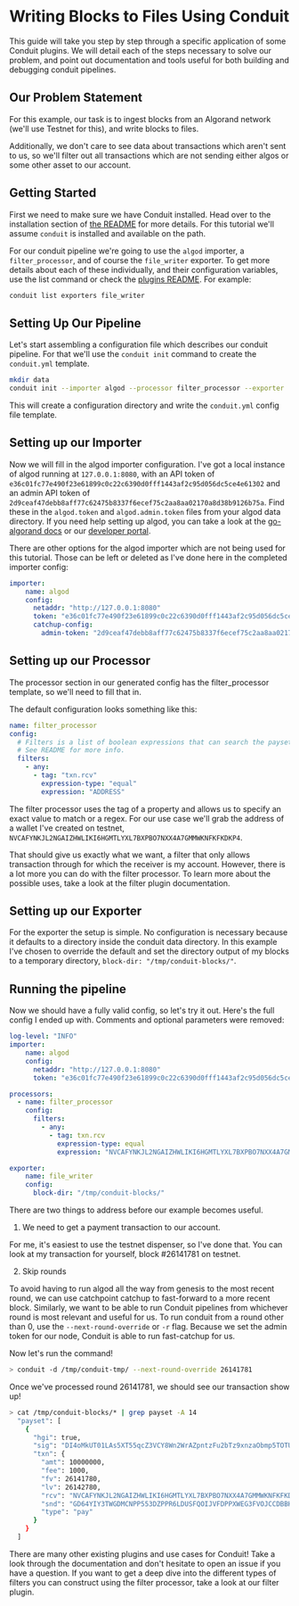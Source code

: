 # Writing Blocks to Files Using Conduit

This guide will take you step by step through a specific application of some
Conduit plugins. We will detail each of the steps necessary to solve our problem, and point out documentation and tools
useful for both building and debugging conduit pipelines.

## Our Problem Statement

For this example, our task is to ingest blocks from an Algorand network (we'll use Testnet for this),
and write blocks to files.

Additionally, we don't care to see data about transactions which aren't sent to us, so we'll filter out all transactions
which are not sending either algos or some other asset to our account.

## Getting Started

First we need to make sure we have Conduit installed. Head over to the installation section of [the README](../../README.md) for more details. For this tutorial we'll assume `conduit` is installed and available on the path.

For our conduit pipeline we're going to use the `algod` importer, a `filter_processor`, and of course the
`file_writer` exporter.
To get more details about each of these individually, and their configuration variables,
use the list command or check the [plugins README](../../conduit/plugins/). For example:

```bash
conduit list exporters file_writer
```

## Setting Up Our Pipeline

Let's start assembling a configuration file which describes our conduit pipeline. For that we'll use the `conduit init` command to create the `conduit.yml` template.

```bash
mkdir data
conduit init --importer algod --processor filter_processor --exporter ... > data/conduit.yml data
```

This will create a configuration directory and write the `conduit.yml` config file
template.

## Setting up our Importer

Now we will fill in the algod importer configuration. I've got a local instance of algod running at `127.0.0.1:8080`,
with an API token of `e36c01fc77e490f23e61899c0c22c6390d0fff1443af2c95d056dc5ce4e61302` and an admin API token of `2d9ceaf47debb8aff77c62475b8337f6ecef75c2aa8aa02170a8d38b9126b75a`. Find these in the `algod.token` and `algod.admin.token` files from your algod data directory. If you need help setting up
algod, you can take a look at the [go-algorand docs](https://github.com/algorand/go-algorand#getting-started) or our
[developer portal](https://developer.algorand.org/).

There are other options for the algod importer which are not being used for this tutorial. Those can be left or deleted as I've done here in the completed importer config:

```yaml
importer:
    name: algod
    config:
      netaddr: "http://127.0.0.1:8080"
      token: "e36c01fc77e490f23e61899c0c22c6390d0fff1443af2c95d056dc5ce4e61302"
      catchup-config:
        admin-token: "2d9ceaf47debb8aff77c62475b8337f6ecef75c2aa8aa02170a8d38b9126b75a"
```

## Setting up our Processor

The processor section in our generated config has the filter_processor template, so we'll need to fill that in.

The default configuration looks something like this:

```yaml
name: filter_processor
config:
  # Filters is a list of boolean expressions that can search the payset transactions.
  # See README for more info.
  filters:
    - any:
      - tag: "txn.rcv"
        expression-type: "equal"
        expression: "ADDRESS"
```

The filter processor uses the tag of a property and allows us to specify an exact value to match or a regex.
For our use case we'll grab the address of a wallet I've created on testnet, `NVCAFYNKJL2NGAIZHWLIKI6HGMTLYXL7BXPBO7NXX4A7GMMWKNFKFKDKP4`.

That should give us exactly what we want, a filter that only allows transaction through for which the receiver is my account. However, there is a lot more you can do with the filter processor. To learn more about the possible uses, take a look at the filter plugin documentation.

## Setting up our Exporter

For the exporter the setup is simple. No configuration is necessary because it defaults to a directory inside the
conduit data directory. In this example I've chosen to override the default and set the directory output of my blocks
to a temporary directory, `block-dir: "/tmp/conduit-blocks/"`.

## Running the pipeline

Now we should have a fully valid config, so let's try it out. Here's the full config I ended up with. Comments and optional parameters were removed:

```yaml
log-level: "INFO"
importer:
    name: algod
    config:
      netaddr: "http://127.0.0.1:8080"
      token: "e36c01fc77e490f23e61899c0c22c6390d0fff1443af2c95d056dc5ce4e61302"

processors:
  - name: filter_processor
    config:
      filters:
        - any:
          - tag: txn.rcv
            expression-type: equal
            expression: "NVCAFYNKJL2NGAIZHWLIKI6HGMTLYXL7BXPBO7NXX4A7GMMWKNFKFKDKP4"

exporter:
    name: file_writer
    config:
      block-dir: "/tmp/conduit-blocks/"
```

There are two things to address before our example becomes useful.

1. We need to get a payment transaction to our account.

For me, it's easiest to use the testnet dispenser, so I've done that. You can look at my transaction for yourself,
block #26141781 on testnet.

2. Skip rounds

To avoid having to run algod all the way from genesis to the most recent round, we can use catchpoint catchup to
fast-forward to a more recent block. Similarly, we want to be able to run Conduit pipelines from whichever round is
most relevant and useful for us.
To run conduit from a round other than 0, use the `--next-round-override` or `-r` flag. Because we set the admin token for our node, Conduit is able to run fast-catchup for us.

Now let's run the command!

```bash
> conduit -d /tmp/conduit-tmp/ --next-round-override 26141781
```

Once we've processed round 26141781, we should see our transaction show up!

```bash
> cat /tmp/conduit-blocks/* | grep payset -A 14
  "payset": [
    {
      "hgi": true,
      "sig": "DI4oMkUT01LAs5XT55qcZ3VCY8Wn2WrAZpntzFu2bTz9xnzaObmp5TOTUF5/PVVFCn14hXKyF3/LTZTUJylaDw==",
      "txn": {
        "amt": 10000000,
        "fee": 1000,
        "fv": 26141780,
        "lv": 26142780,
        "rcv": "NVCAFYNKJL2NGAIZHWLIKI6HGMTLYXL7BXPBO7NXX4A7GMMWKNFKFKDKP4",
        "snd": "GD64YIY3TWGDMCNPP553DZPPR6LDUSFQOIJVFDPPXWEG3FVOJCCDBBHU5A",
        "type": "pay"
      }
    }
  ]
```

There are many other existing plugins and use cases for Conduit! Take a look through the documentation and don't
hesitate to open an issue if you have a question. If you want to get a deep dive into the different types of filters
you can construct using the filter processor, take a look at our filter plugin.
